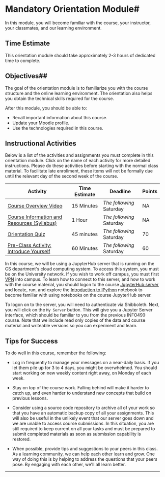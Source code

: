 # Mandatory Orientation Module#

In this module, you will become familiar with the course, your instructor, your classmates, and our learning environment.

## Time Estimate ##

This orientation module should take approximately 2-3 hours of dedicated time to complete.

## Objectives##

The goal of the orientation module is to familiarize you with the course structure and the online learning environment. The orientation also helps you obtain the technical skills required for the course.

After this module, you should be able to:

- Recall important information about this course.
- Update your Moodle profile.
- Use the technologies required in this course.

## Instructional Activities ##

Below is a list of the activities and assignments you must complete in this orientation module. Click on the name of each activity for more detailed instructions. Please do these activities before starting with the normal class material. To facilitate late enrollment, these items will not be formally due until the relevant day of the second week of the course.

| Activity                                 | Time Estimate | Deadline                 | Points |
| ---------------------------------------- | ------------- | ------------------------ | ------ |
| [Course Overview Video][OV]              | 15 Minutes    | *The following* Saturday | NA     |
| [Course Information and Resources (Syllabus)](syllabus.md) | 1 Hour        | *The following* Saturday | NA     |
| [Orientation Quiz][OQ]                   | 45 minutes    | *The following* Saturday | 70     |
| [Pre-Class Activity: Introduce Yourself](Pre-Class_Activity.md) | 60 Minutes    | *The following* Saturday | 60     |

In this course, we will be using a JupyterHub server that is running on the CS department's cloud computing system. To access this system, you must be on the University network. If you wish to work off campus, you must first [VPN](https://techservices.illinois.edu/services/virtual-private-networking-vpn) into campus. To learn how to connect to this server, and how to work with the course material, you should logon to the course [JupyterHub server][cs], and locate, run, and explore the [Introduction to IPython](../notebooks/intro2ipy.ipynb) notebook to become familiar with using notebooks on the course JupyterHub server. 

To logon on to the server, you will need to authenticate via Shibboleth. Next, you will click on the `My Server` button. This will give you a Jupyter Server interface, which should be familiar to you from the previous INFO490 course. Note that we include read only copies of the data and course material and writeable versions so you can experiment and learn.

## Tips for Success ##

To do well in this course, remember the following:

- Log in frequently to manage your messages on a near-daily basis. If you let them pile up for 3 to 4 days, you might be overwhelmed. You should start working on new weekly content right away, on Monday of each week.

- Stay on top of the course work. Falling behind will make it harder to catch up, and even harder to understand new concepts that build on previous lessons.

- Consider using a source code repository to archive all of your work so that you have an automatic backup copy of all your assignments. This will also be useful in the unlikely event that our server goes down and we are unable to access course submissions. In this situation, you are still required to keep current on all your tasks and must be prepared to submit completed materials as soon as submission capability is restored.

- When possible, provide tips and suggestions to your peers in this class. As a learning community, we can help each other learn and grow. One way of doing this is by helping to address the questions that your peers pose. By engaging with each other, we'll all learn better.

-----
[OV]: https://mediaspace.illinois.edu/media/Orientation+Week/1_dwpmxrqi/38493712
[OQ]: https://learn.illinois.edu/mod/quiz/view.php?id=1325056

[cs]: https://info490rb.studentspace.cs.illinois.edu
